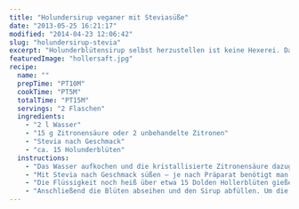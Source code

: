 ```yaml
---
title: "Holundersirup veganer mit Steviasüße"
date: "2013-05-25 16:21:17"
modified: "2014-04-23 12:06:42"
slug: "holundersirup-stevia"
excerpt: "Holunderblütensirup selbst herzustellen ist keine Hexerei. Dabei auf Zucker zu verzichten auch nicht."
featuredImage: "hollersaft.jpg"
recipe:
  name: ""
  prepTime: "PT10M"
  cookTime: "PT5M"
  totalTime: "PT15M"
  servings: "2 Flaschen"
  ingredients:
    - "2 l Wasser"
    - "15 g Zitronensäure oder 2 unbehandelte Zitronen"
    - "Stevia nach Geschmack"
    - "ca. 15 Holunderblüten"
  instructions:
    - "Das Wasser aufkochen und die kristallisierte Zitronensäure dazugeben."
    - "Mit Stevia nach Geschmack süßen – je nach Präparat benötigt man hierzu unterschiedliche Mengen. Es können auch einfach frische oder getrocknete Steviablätter mitgekocht werden."
    - "Die Flüssigkeit noch heiß über etwa 15 Dolden Hollerblüten gießen und so etwa 3-4 Tage zugedeckt stehen lassen, dabei ein bis zwei Mal pro Tag umrühren."
    - "Anschließend die Blüten abseihen und den Sirup abfüllen. Um die Haltbarkeit zu erhöhen, kann der abgeseihte Sirup vor dem Abfüllen auch nocheinmal kurz aufgekocht werden."
---
```


